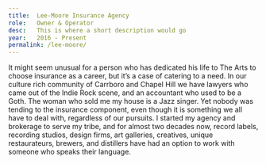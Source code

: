 ```yaml
---
title:  Lee-Moore Insurance Agency
role:   Owner & Operator
desc:   This is where a short description would go
year:   2016 - Present
permalink: /lee-moore/
---
```

It might seem unusual for a person who has dedicated his life to The Arts to choose insurance as a career, but it’s a case of catering to a need. In our culture rich community of Carrboro and Chapel Hill we have lawyers who came out of the Indie Rock scene, and an accountant who used to be a Goth. The woman who sold me my house is a Jazz singer. Yet nobody was tending to the insurance component, even though it is something we all have to deal with, regardless of our pursuits. I started my agency and brokerage to serve my tribe, and for almost two decades now, record labels, recording studios, design firms, art galleries, creatives, unique restaurateurs, brewers, and distillers have had an option to work with someone who speaks their language.

